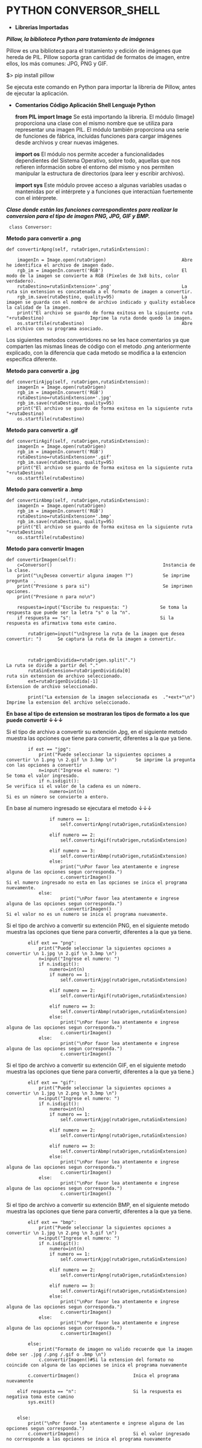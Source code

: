 # PYTHON CONVERSOR_SHELL 

* **Librerias Importadas**

***Pillow, la biblioteca Python para tratamiento de imágenes***

Pillow es una biblioteca para el tratamiento y edición de imágenes que hereda de PIL. Pillow soporta gran cantidad de formatos de imagen, entre ellos, los más comunes: JPG, PNG y GIF.

$> pip install pillow

Se ejecuta este comando en Python para importar la libreria de Pillow, antes de ejecutar la aplicación.


* **Comentarios Código Aplicación Shell Lenguaje Python**

    **from PIL import Image** Se está importando la libreria. El módulo (Image) proporciona una clase con el mismo nombre que se utiliza para representar una imagen PIL. El módulo también proporciona una serie de funciones de fábrica, incluidas funciones para cargar imágenes desde archivos y crear nuevas imágenes.
                      
    **import os** El módulo nos permite acceder a funcionalidades dependientes del Sistema Operativo, sobre todo, aquellas que nos refieren información sobre el entorno del mismo y nos permiten manipular la estructura de directorios (para leer y escribir archivos).
          
    **import sys** Este módulo provee acceso a algunas variables usadas o mantenidas por el intérprete y a funciones que interactúan fuertemente con el intérprete.


***Clase donde están las funciones correspondientes para realizar la conversion para el tipo de imagen PNG, JPG, GIF y BMP.***
     
     class Conversor:


**Metodo para convertir a .png**

    def convertirApng(self, rutaOrigen,rutaSinExtension):
    
        imagenIn = Image.open(rutaOrigen)                            Abre he identifica el archivo de imagen dado. 
        rgb_im = imagenIn.convert('RGB')                             El modo de la imagen se convierte a RGB (Píxeles de 3x8 bits, color verdadero). 
        rutaDestino=rutaSinExtension+'.png'                          La ruta sin extension es concatenada a el formato de imagen a convertir.
        rgb_im.save(rutaDestino, quality=95)                         La imagen se guarda con el nombre de archivo indicado y quality establece la calidad de la imagen.
        print("El archivo se guardo de forma exitosa en la siguiente ruta "+rutaDestino)                 Imprime la ruta donde quedo la imagen.
        os.startfile(rutaDestino)                                    Abre el archivo con su programa asociado.
        
        

Los siguientes metodos convertidores no se les hace comentarios ya que comparten las mismas lineas de código con el metodo .png anteriormente explicado, con la diferencia que cada metodo se modifica a la extencion especifica diferente. 

**Metodo para convertir a .jpg**

    def convertirAjpg(self, rutaOrigen,rutaSinExtension):
        imagenIn = Image.open(rutaOrigen)
        rgb_im = imagenIn.convert('RGB')
        rutaDestino=rutaSinExtension+'.jpg'
        rgb_im.save(rutaDestino, quality=95)
        print("El archivo se guardo de forma exitosa en la siguiente ruta "+rutaDestino)        
        os.startfile(rutaDestino)
        
**Metodo para convertir a .gif**

    def convertirAgif(self, rutaOrigen,rutaSinExtension):
        imagenIn = Image.open(rutaOrigen)
        rgb_im = imagenIn.convert('RGB')
        rutaDestino=rutaSinExtension+'.gif'
        rgb_im.save(rutaDestino, quality=95)
        print("El archivo se guardo de forma exitosa en la siguiente ruta "+rutaDestino)      
        os.startfile(rutaDestino)

**Metodo para convertir a .bmp**

    def convertirAbmp(self, rutaOrigen,rutaSinExtension):
        imagenIn = Image.open(rutaOrigen)
        rgb_im = imagenIn.convert('RGB')
        rutaDestino=rutaSinExtension+'.bmp'
        rgb_im.save(rutaDestino, quality=95)
        print("El archivo se guardo de forma exitosa en la siguiente ruta "+rutaDestino)
        os.startfile(rutaDestino)
        
        
**Metodo para convertir Imagen**        

    def convertirImagen(self):    
        c=Conversor()                                         Instancia de la clase.
        print("\n¿Desea convertir alguna imagen ?")           Se imprime pregunta  .
        print("Presione s para si")                           Se imprimen opciones.
        print("Presione n para no\n")

        respuesta=input("Escribe tu respuesta: ")            Se toma la respuesta que puede ser la letra "s" o la "n".
        if respuesta == "s":                                 Si la respuesta es afirmativa toma este camino.
            
            rutaOrigen=input("\nIngrese la ruta de la imagen que desea convertir: ")      Se captura la ruta de la imagen a convertir.
            


            rutaOrigenDividida=rutaOrigen.split(".")                       La ruta se divide a partir del "."
            rutaSinExtension=rutaOrigenDividida[0]                         ruta sin extension de archivo seleccionado.
            ext=rutaOrigenDividida[-1]                                     Extension de archivo seleccionado.
    
            print("La extension de la imagen seleccionada es  ."+ext+"\n")                Imprime la extension del archivo seleccionado.
            
            
            
            
**En base al tipo de extension se mostraran los tipos de formato a los que puede convertir ↓↓↓**

   Si el tipo de archivo a convertir su extención Jpg, en el siguiente metodo muestra las opciones que tiene para convertir, diferentes a la que ya tiene.
            
            if ext == "jpg":
                print("Puede seleccionar la siguientes opciones a convertir \n 1.png \n 2.gif \n 3.bmp \n")       Se imprime la pregunta con las opciones a convertir
                n=input("Ingrese el numero: ")                                                                    Se toma el valor ingresado.
                if n.isdigit():                                                                                   Se verifica si el valor de la cadena es un número.
                    numero=int(n)                                                                                 Si es un número se convierte a entero.
                    
   En base al numero ingresado se ejecutara el metodo ↓↓↓
   
                    if numero == 1:
                        self.convertirApng(rutaOrigen,rutaSinExtension)
                        
                    elif numero == 2:
                        self.convertirAgif(rutaOrigen,rutaSinExtension)
                        
                    elif numero == 3:
                        self.convertirAbmp(rutaOrigen,rutaSinExtension)         
                    else:
                        print("\nPor favor lea atentamente e ingrese alguna de las opciones segun corresponda.")
                        c.convertirImagen()                                        Si el numero ingresado no esta en las opciones se inica el programa nuevamente.
                else:
                        print("\nPor favor lea atentamente e ingrese alguna de las opciones segun corresponda.")
                        c.convertirImagen()                                        Si el valor no es un numero se inica el programa nuevamente.
                        

Si el tipo de archivo a convertir su extención PNG, en el siguiente metodo muestra las opciones que tiene para convertir, diferentes a la que ya tiene.

            elif ext == "png":
                print("Puede seleccionar la siguientes opciones a convertir \n 1.jpg \n 2.gif \n 3.bmp \n")
                n=input("Ingrese el numero: ")
                if n.isdigit():
                    numero=int(n)
                    if numero == 1:
                        self.convertirAjpg(rutaOrigen,rutaSinExtension)
                        
                    elif numero == 2:
                        self.convertirAgif(rutaOrigen,rutaSinExtension)
                        
                    elif numero == 3:
                        self.convertirAbmp(rutaOrigen,rutaSinExtension)
                    else:
                        print("\nPor favor lea atentamente e ingrese alguna de las opciones segun corresponda.")
                        c.convertirImagen()
                else:
                        print("\nPor favor lea atentamente e ingrese alguna de las opciones segun corresponda.")
                        c.convertirImagen()   
                        
                        
Si el tipo de archivo a convertir su extención GIF, en el siguiente metodo muestra las opciones que tiene para convertir, diferentes a la que ya tiene.}


            elif ext == "gif":
                print("Puede seleccionar la siguientes opciones a convertir \n 1.jpg \n 2.png \n 3.bmp \n")
                n=input("Ingrese el numero: ")
                if n.isdigit():
                    numero=int(n)
                    if numero == 1:
                        self.convertirAjpg(rutaOrigen,rutaSinExtension)
                        
                    elif numero == 2:
                        self.convertirApng(rutaOrigen,rutaSinExtension)
                        
                    elif numero == 3:
                        self.convertirAbmp(rutaOrigen,rutaSinExtension)
                    else:
                        print("\nPor favor lea atentamente e ingrese alguna de las opciones segun corresponda.")
                        c.convertirImagen()
                else:
                        print("\nPor favor lea atentamente e ingrese alguna de las opciones segun corresponda.")
                        c.convertirImagen()
                        
                        
Si el tipo de archivo a convertir su extención BMP, en el siguiente metodo muestra las opciones que tiene para convertir, diferentes a la que ya tiene.
                        
            elif ext == "bmp":
                print("Puede seleccionar la siguientes opciones a convertir \n 1.jpg \n 2.png \n 3.gif \n")
                n=input("Ingrese el numero: ")
                if n.isdigit():
                    numero=int(n)
                    if numero == 1:
                        self.convertirAjpg(rutaOrigen,rutaSinExtension)
                        
                    elif numero == 2:
                        self.convertirApng(rutaOrigen,rutaSinExtension)
                        
                    elif numero == 3:
                        self.convertirAgif(rutaOrigen,rutaSinExtension)
                    else:
                        print("\nPor favor lea atentamente e ingrese alguna de las opciones segun corresponda.")
                        c.convertirImagen()
                else:
                        print("\nPor favor lea atentamente e ingrese alguna de las opciones segun corresponda.")
                        c.convertirImagen()
                        
            else:
                print("Formato de imagen no valido recuerde que la imagen debe ser .jpg /.png /.gif o .bmp \n")
                c.convertirImagen()#Si la extension del formato no coincide con alguna de las opciones se inica el programa nuevamente

            c.convertirImagen()                    Inica el programa nuevamente

        elif respuesta == "n":                     Si la respuesta es negativa toma este camino
            sys.exit()
             

        else:
            print("\nPor favor lea atentamente e ingrese alguna de las opciones segun corresponda.")
            c.convertirImagen()                    Si el valor ingresado no corresponde a las opciones se inica el programa nuevamente
            
